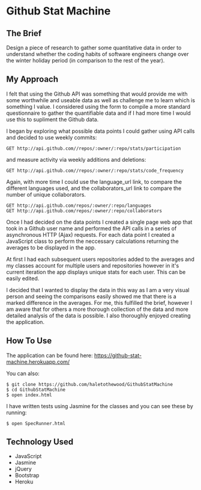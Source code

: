 # Github Stat Machine

## The Brief
Design a piece of research to gather some quantitative data in order to understand whether the coding habits of 
software engineers change over the winter holiday period (in comparison to the rest of the year).

## My Approach
I felt that using the Github API was something that would provide me with some worthwhile and useable data as 
well as challenge me to learn which is something I value. I considered using the form to compile a more 
standard questionnaire to gather the quantifiable data and if I had more time I would use this to supliment the Github data.

I began by exploring what possible data points I could gather using API calls and decided to use weekly commits:
```
GET http://api.github.com//repos/:owner/:repo/stats/participation
```  
and measure activity via weekly additions and deletions:
```
GET http://api.github.com//repos/:owner/:repo/stats/code_frequency
```  

Again, with more time I could use the language_url link, to compare the different languages used, and the collaborators_url 
link to compare the number of unique collaborators.
```
GET http://api.github.com/repos/:owner/:repo/languages
GET http://api.github.com/repos/:owner/:repo/collaborators
```

Once I had decided on the data points I created a single page web app that took in a Github user name and performed the API
calls in a series of asynchronous HTTP (Ajax) requests. For each data point I created a JavaScript class to perform the neccessary
calculations returning the averages to be displayed in the app. 

At first I had each subsequent users repositories added to the averages and my classes account for multiple users and repositories however in
it's current iteration the app displays unique stats for each user. This can be easily edited.

I decided that I wanted to display the data in this way as I am a very visual person and seeing the comparisons easily showed me that there
is a marked difference in the averages. For me, this fulfilled the brief, however I am aware that for others a more thorough collection of the
data and more detailed analysis of the data is possible. I also thoroughly enjoyed creating the application.

## How To Use

The application can be found here: https://github-stat-machine.herokuapp.com/

You can also:

```
$ git clone https://github.com/haletothewood/GithubStatMachine
$ cd GithubStatMachine
$ open index.html
```

I have written tests using Jasmine for the classes and you can see these by running:
```
$ open SpecRunner.html
```

## Technology Used

* JavaScript  
* Jasmine  
* jQuery  
* Bootstrap
* Heroku

